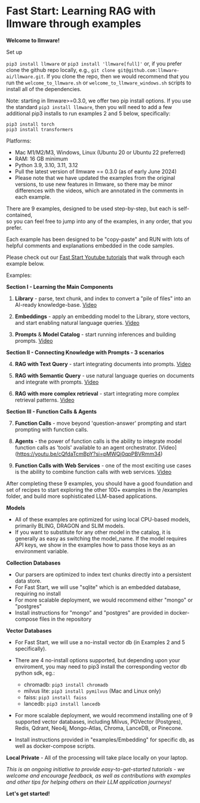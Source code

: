 

Fast Start: Learning RAG with llmware through examples  
===============

**Welcome to llmware!**    

Set up  

`pip3 install llmware` or `pip3 install 'llmware[full]'` or, if you prefer clone the github repo locally, e.g., `git clone git@github.com:llmware-ai/llmware.git`.  If you clone the repo, then we would recommend that you run the `welcome_to_llmware.sh` or `welcome_to_llmware_windows.sh` scripts to install all of the dependencies.    

Note: starting in llmware>=0.3.0, we offer two pip install options.  If you use the standard `pip3 install llmware`, then you will need to add a few additional pip3 installs to run examples 2 and 5 below, specifically:  

  `pip3 install torch`  
  `pip3 install transformers`  

Platforms:  
- Mac M1/M2/M3, Windows, Linux (Ubuntu 20 or Ubuntu 22 preferred)  
- RAM: 16 GB minimum  
- Python 3.9, 3.10, 3.11, 3.12 
- Pull the latest version of llmware == 0.3.0 (as of early June 2024)  
- Please note that we have updated the examples from the original versions, to use new features in llmware, so there may be minor differences with the videos, which are annotated in the comments in each example.    
  
There are 9 examples, designed to be used step-by-step, but each is self-contained,  
so you can feel free to jump into any of the examples, in any order, that you prefer.  

Each example has been designed to be "copy-paste" and RUN with lots of helpful comments and explanations embedded in the code samples.  

Please check out our [Fast Start Youtube tutorials](https://www.youtube.com/playlist?list=PL1-dn33KwsmD7SB9iSO6vx4ZLRAWea1DB) that walk through each example below.  

Examples:

**Section I - Learning the Main Components**
1.  **Library** - parse, text chunk, and index to convert a "pile of files" into an AI-ready knowledge-base.  [Video](https://youtu.be/2xDefZ4oBOM?si=8vRCvqj0-HG3zc4c)  
  
2.  **Embeddings** - apply an embedding model to the Library, store vectors, and start enabling natural language queries.  [Video](https://youtu.be/xQEk6ohvfV0?si=B3X25ZsAZfW4AR_3)
   
3.  **Prompts** & **Model Catalog** - start running inferences and building prompts.  [Video](https://youtu.be/swiu4oBVfbA?si=0IVmLhiiYS3-pMIg)

**Section II - Connecting Knowledge with Prompts - 3 scenarios**  

4.  **RAG with Text Query** - start integrating documents into prompts.  [Video](https://youtu.be/6oALi67HP7U?si=pAbvio4ULXTIXKdL)
  
5.  **RAG with Semantic Query** - use natural language queries on documents and integrate with prompts.  [Video](https://youtu.be/XT4kIXA9H3Q?si=EBCAxVXBt5vgYY8s)
    
6.  **RAG with more complex retrieval** - start integrating more complex retrieval patterns.  [Video](https://youtu.be/G1Q6Ar8THbo?si=vIVAv35uXAcnaUJy)  

**Section III - Function Calls & Agents**  

7.  **Function Calls** - move beyond 'question-answer' prompting and start prompting with function calls.  

8.  **Agents** - the power of function calls is the ability to integrate model function calls as 'tools' available to an agent orchestrator.  [Video]
(https://youtu.be/cQfdaTcmBpY?si=pMWQj0qpPBVRmm34)  

10.  **Function Calls with Web Services** - one of the most exciting use cases is the ability to combine function calls with web services.   [Video](https://youtu.be/l0jzsg1_Ik0?si=ifwxVi_Z6I_hNtcf)  

After completing these 9 examples, you should have a good foundation and set of recipes to start 
exploring the other 100+ examples in the /examples folder, and build more sophisticated 
LLM-based applications.  

**Models**  
  - All of these examples are optimized for using local CPU-based models, primarily BLING, DRAGON and SLIM models.   
  - If you want to substitute for any other model in the catalog, it is generally as easy as 
    switching the model_name.  If the model requires API keys, we show in the examples how to pass those keys as an
    environment variable.  

**Collection Databases**  
  - Our parsers are optimized to index text chunks directly into a persistent data store.   
  - For Fast Start, we will use "sqlite" which is an embedded database, requiring no install  
  - For more scalable deployment, we would recommend either "mongo" or "postgres"  
  - Install instructions for "mongo" and "postgres" are provided in docker-compose files in the repository  

**Vector Databases**  
   - For Fast Start, we will use a no-install vector db (in Examples 2 and 5 specifically).  
   - There are 4 no-install options supported, but depending upon your enviroment, you may need to pip3 install the corresponding vector db python sdk, eg.:  
     
     - chromadb:  `pip3 install chromadb`  
     - milvus lite: `pip3 install pymilvus`  (Mac and Linux only)  
     - faiss: `pip3 install faiss`   
     - lancedb: `pip3 install lancedb`  
       
   - For more scalable deployment, we would recommend installing one of 9 supported vector databases, 
     including Milvus, PGVector (Postgres), Redis, Qdrant, Neo4j, Mongo-Atlas, Chroma, LanceDB, or Pinecone.   
   - Install instructions provided in "examples/Embedding" for specific db, as well as docker-compose scripts.  

**Local Private**
    - All of the processing will take place locally on your laptop.

*This is an ongoing initiative to provide easy-to-get-started tutorials - we welcome and encourage feedback, as well
as contributions with examples and other tips for helping others on their LLM application journeys!*  

**Let's get started!**


